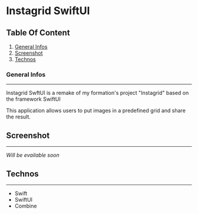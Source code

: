 # Instagrid SwiftUI

## Table Of Content
1. [General Infos](#general-infos)
2. [Screenshot](#screenshot)
3. [Technos](#technos)

### General Infos
***
Instagrid SwftUI is a remake of my formation's project "Instagrid" based on the framework SwiftUI

This application allows users to put images in a predefined grid and share the result.

## Screenshot
***
*Will be evailable soon*

## Technos
***
* Swift
* SwiftUI
* Combine
